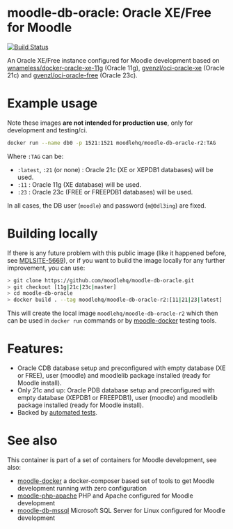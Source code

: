 # moodle-db-oracle: Oracle XE/Free for Moodle
[![Build Status](https://github.com/moodlehq/moodle-db-oracle/actions/workflows/ci.yml/badge.svg?branch=master)](https://github.com/moodlehq/moodle-db-oracle/actions/workflows/ci.yml)

An Oracle XE/Free instance configured for Moodle development based on [wnameless/docker-oracle-xe-11g](https://github.com/wnameless/docker-oracle-xe-11g) (Oracle 11g), [gvenzl/oci-oracle-xe](https://github.com/gvenzl/oci-oracle-xe) (Oracle 21c) and [gvenzl/oci-oracle-free](https://github.com/gvenzl/oci-oracle-free) (Oracle 23c).

# Example usage

Note these images **are not intended for production use**, only for development and testing/ci.

```bash
docker run --name db0 -p 1521:1521 moodlehq/moodle-db-oracle-r2:TAG
```
Where `:TAG` can be:

- `:latest`, `:21` (or none) : Oracle 21c (XE or XEPDB1 databases) will be used.
- `:11` : Oracle 11g (XE database) will be used.
- `:23` : Oracle 23c (FREE or FREEPDB1 databases) will be used.

In all cases, the DB user (`moodle`) and password (`m@0dl3ing`) are fixed.

# Building locally

If there is any future problem with this public image (like it happened before, see [MDLSITE-5669](https://tracker.moodle.org/browse/MDLSITE-5669)), or if you want to build the image locally for any further improvement, you can use:

```bash
> git clone https://github.com/moodlehq/moodle-db-oracle.git
> git checkout [11g|21c|23c|master]
> cd moodle-db-oracle
> docker build . --tag moodlehq/moodle-db-oracle-r2:[11|21|23|latest]
```
This will create the local image `moodlehq/moodle-db-oracle-r2` which then can be used in `docker run` commands or by [moodle-docker](https://github.com/moodlehq/moodle-docker) testing tools.

# Features:
* Oracle CDB database setup and preconfigured with empty database (XE or FREE), user (moodle) and moodlelib package installed (ready for Moodle install).
* Only 21c and up: Oracle PDB database setup and preconfigured with empty database (XEPDB1 or FREEPDB1), user (moodle) and moodlelib package installed (ready for Moodle install).
* Backed by [automated tests](https://github.com/moodlehq/moodle-db-oracle/actions?query=branch%3Amaster).

# See also
This container is part of a set of containers for Moodle development, see also:

* [moodle-docker](https://github.com/moodlehq/moodle-docker) a docker-composer based set of tools to get Moodle development running with zero configuration
* [moodle-php-apache](https://github.com/moodlehq/moodle-php-apache) PHP and Apache configured for Moodle development
* [moodle-db-mssql](https://github.com/moodlehq/moodle-db-mssql) Microsoft SQL Server for Linux configured for Moodle development
